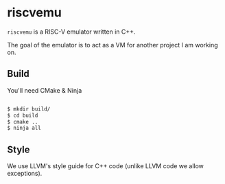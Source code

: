 # riscvemu

`riscvemu` is a RISC-V emulator written in C++.

The goal of the emulator is to act as a VM for another project I am working on.

## Build

You'll need CMake & Ninja

```sh

$ mkdir build/
$ cd build
$ cmake ..
$ ninja all

```

## Style

We use LLVM's style guide for C++ code (unlike LLVM code we allow exceptions).

